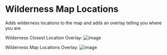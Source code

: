 # Wilderness Map Locations
Adds wilderness locations to the map and adds an overlay telling you where you are. 

Wilderness Closest Location Overlay:
![image](https://github.com/user-attachments/assets/6cc6d136-f624-4f8b-b736-c093103eef06)


Wilderness Map Locations Overlay:
![image](https://github.com/user-attachments/assets/d91cd6d4-6543-4421-88d9-48507dffed5e)
